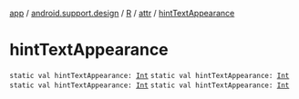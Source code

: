 [app](../../../index.md) / [android.support.design](../../index.md) / [R](../index.md) / [attr](index.md) / [hintTextAppearance](.)

# hintTextAppearance

`static val hintTextAppearance: `[`Int`](https://kotlinlang.org/api/latest/jvm/stdlib/kotlin/-int/index.html)
`static val hintTextAppearance: `[`Int`](https://kotlinlang.org/api/latest/jvm/stdlib/kotlin/-int/index.html)
`static val hintTextAppearance: `[`Int`](https://kotlinlang.org/api/latest/jvm/stdlib/kotlin/-int/index.html)
`static val hintTextAppearance: `[`Int`](https://kotlinlang.org/api/latest/jvm/stdlib/kotlin/-int/index.html)